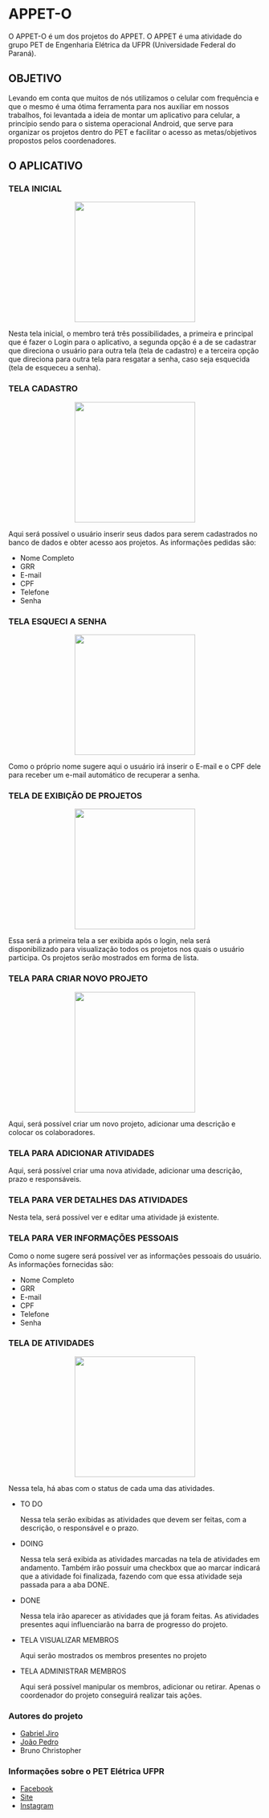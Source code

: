 # APPET-O
O APPET-O é um dos projetos do APPET. O APPET é uma atividade do grupo PET de Engenharia Elétrica da UFPR (Universidade Federal do Paraná). 

## OBJETIVO
Levando em conta que muitos de nós utilizamos o celular com frequência e que o mesmo é uma ótima ferramenta para nos auxiliar em nossos trabalhos, foi levantada a ideia de montar um aplicativo para celular, a princípio sendo para o sistema operacional Android, que serve para organizar os projetos dentro do PET e facilitar o acesso as metas/objetivos propostos pelos coordenadores.

## O APLICATIVO
   ### TELA INICIAL
   <p align="center">
  <img src="https://github.com/Gjiroh/APPET-O/blob/master/Screenshot_2020-06-01-16-24-54-215_com.peteleco.appet.jpg" width="240"  />
   </p>
    
   Nesta tela inicial, o membro terá três possibilidades, a primeira e principal que é fazer o Login para o aplicativo, a segunda opção é a de se cadastrar que direciona o usuário para outra tela (tela de cadastro) e a terceira opção que direciona para outra tela para resgatar a senha, caso seja esquecida (tela de esqueceu a senha).
                  
   ### TELA CADASTRO
   
   <p align="center">
   <img src="https://github.com/Gjiroh/APPET-O/blob/master/Screenshot_2020-06-01-16-24-59-866_com.peteleco.appet.jpg" width="240" />
   </p>
     Aqui será possível o usuário inserir seus dados para serem cadastrados no banco de dados e obter acesso aos projetos. As informações pedidas são:
     
* Nome Completo
* GRR
* E-mail 
* CPF
* Telefone
* Senha

### TELA ESQUECI A SENHA
<p align="center">
<img src="https://github.com/Gjiroh/APPET-O/blob/master/Screenshot_2020-06-01-16-25-03-303_com.peteleco.appet.jpg" width="240" />
   </p>
Como o próprio nome sugere aqui o usuário irá inserir o E-mail e o CPF dele para receber um e-mail automático de recuperar a senha.

### TELA DE EXIBIÇÃO DE PROJETOS
<p align="center">
  <img src="https://github.com/Gjiroh/APPET-O/blob/master/Screenshot_2020-06-01-16-25-10-346_com.peteleco.appet.jpg" width="240" />
  </p>
Essa será a primeira tela a ser exibida após o login, nela será disponibilizado para visualização todos os projetos nos quais o usuário participa. Os projetos serão mostrados em forma de lista.
                    
### TELA PARA CRIAR NOVO PROJETO
<p align="center">
<img src="https://github.com/Gjiroh/APPET-O/blob/master/Screenshot_2020-06-01-16-25-22-322_com.peteleco.appet.jpg" width="240" />
</p>
Aqui, será possível criar um novo projeto, adicionar uma descrição e colocar os colaboradores.

### TELA PARA ADICIONAR ATIVIDADES
<p align="center">
</p>
Aqui, será possível criar uma nova atividade, adicionar uma descrição, prazo e responsáveis.

### TELA PARA VER DETALHES DAS ATIVIDADES 
<p align="center">
</p>
Nesta tela, será possível ver e editar uma atividade já existente.

### TELA PARA VER INFORMAÇÕES PESSOAIS
<p align="center">
</p>
Como o nome sugere será possível ver as informações pessoais do usuário. As informações fornecidas são:

* Nome Completo
* GRR
* E-mail 
* CPF
* Telefone
* Senha


### TELA DE ATIVIDADES
<p align="center">
<img src="https://github.com/Gjiroh/APPET-O/blob/master/Screenshot_2020-06-01-16-25-14-799_com.peteleco.appet.jpg" width="240" />
   </p>
Nessa tela, há abas com o status de cada uma das atividades. 

* TO DO 

  Nessa tela serão exibidas as atividades que devem ser feitas, com a descrição, o responsável e o prazo.
  
* DOING

  Nessa tela será exibida as atividades marcadas na tela de atividades em andamento. Também irão possuir uma checkbox que ao marcar indicará que a atividade foi finalizada, fazendo com que essa atividade seja passada para a aba DONE.
  
* DONE

  Nessa tela irão aparecer as atividades que já foram feitas. As atividades presentes aqui influenciarão na barra de progresso do projeto. 

* TELA VISUALIZAR MEMBROS
 
   Aqui serão mostrados os membros presentes no projeto

* TELA ADMINISTRAR MEMBROS

   Aqui será possível manipular os membros, adicionar ou retirar. Apenas o coordenador do projeto conseguirá realizar tais ações. 

### Autores do projeto
* [Gabriel Jiro](https://github.com/Gjiroh)
* [João Pedro](https://github.com/jp-turra)
* Bruno Christopher

### Informações sobre o PET Elétrica UFPR
* [Facebook](https://www.facebook.com/pg/petengeletricaufpr/about/)
* [Site](http://www.eletrica.ufpr.br/pet)
* [Instagram](https://www.instagram.com/explore/locations/1616010888696016/pet-engenharia-eletrica-ufpr)
